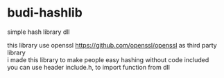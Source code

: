 # budi-hashlib
simple hash library dll

this library use openssl https://github.com/openssl/openssl as third party library <br/>
i made this library to make people easy hashing without code included <br/>
you can use header include.h, to import function from dll <br/>

